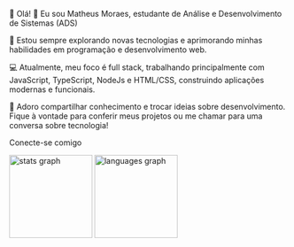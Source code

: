 👋 Olá!
🔭 Eu sou Matheus Moraes, estudante de Análise e Desenvolvimento de Sistemas (ADS)

🌱 Estou sempre explorando novas tecnologias e aprimorando minhas habilidades em programação e desenvolvimento web.

💻 Atualmente, meu foco é full stack, trabalhando principalmente com JavaScript, TypeScript, NodeJs e HTML/CSS, construindo aplicações modernas e funcionais.

💬 Adoro compartilhar conhecimento e trocar ideias sobre desenvolvimento. Fique à vontade para conferir meus projetos ou me chamar para uma conversa sobre tecnologia!

Conecte-se comigo
<div align="left">
  <img src="https://github-readme-stats.vercel.app/api?username=Matheus79Moraes&hide_title=false&hide_rank=false&show_icons=true&include_all_commits=true&count_private=true&disable_animations=false&theme=dracula&locale=en&hide_border=false&order=1" height="150" alt="stats graph"  />
  <img src="https://github-readme-stats.vercel.app/api/top-langs?username=Matheus79Moraes&locale=pt-br&hide_title=false&layout=compact&card_width=320&langs_count=5&theme=tokyonight&hide_border=false&order=2" height="150" alt="languages graph"  />
</div>
